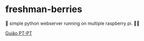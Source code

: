 # freshman-berries
:strawberry: simple python webserver running on multiple raspberry pi. :grapes::cherries:

[Guião PT-PT](https://www.icloud.com/pages/AwBWCAESEHoOjtzmfpCQFaMJZ2B6lOwaKoyv8UsMgeqfn3VD69qdxGpOAPk1KtW9TmkBNL86FRcALWP9h9-hoNY7iQMCUCAQEEIDYplo2Uj4ol_33OBNzNlenhQWN7cqXRj6C3LSrP_fjx#freshpi)
